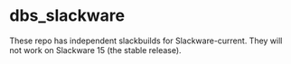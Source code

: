 # dbs_slackware

These repo has independent slackbuilds for Slackware-current. They will not work on Slackware 15 (the stable release).
